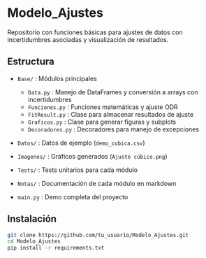 # Modelo_Ajustes

Repositorio con funciones básicas para ajustes de datos con incertidumbres asociadas y visualización de resultados.

## Estructura

- `Base/` : Módulos principales
    - `Data.py` : Manejo de DataFrames y conversión a arrays con incertidumbres
    - `Funciones.py` : Funciones matemáticas y ajuste ODR
    - `FitResult.py` : Clase para almacenar resultados de ajuste
    - `Graficos.py` : Clase para generar figuras y subplots
    - `Decoradores.py` : Decoradores para manejo de excepciones

- `Datos/` : Datos de ejemplo (`demo_cubica.csv`)
- `Imagenes/` : Gráficos generados (`Ajuste cúbico.png`)
- `Tests/` : Tests unitarios para cada módulo
- `Notas/` : Documentación de cada módulo en markdown
- `main.py` : Demo completa del proyecto

## Instalación

```bash
git clone https://github.com/tu_usuario/Modelo_Ajustes.git
cd Modelo_Ajustes
pip install -r requirements.txt
